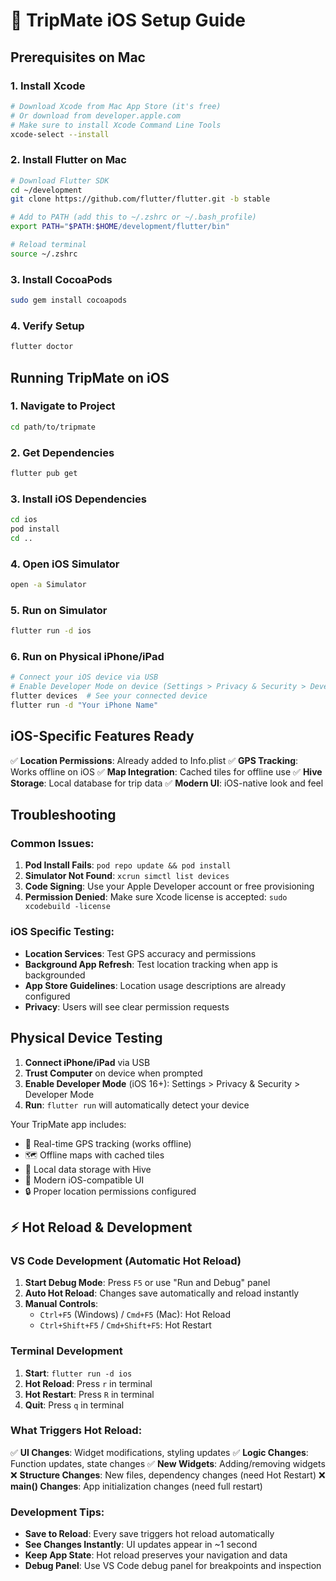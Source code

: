 # 🍎 TripMate iOS Setup Guide

## Prerequisites on Mac

### 1. Install Xcode
```bash
# Download Xcode from Mac App Store (it's free)
# Or download from developer.apple.com
# Make sure to install Xcode Command Line Tools
xcode-select --install
```

### 2. Install Flutter on Mac
```bash
# Download Flutter SDK
cd ~/development
git clone https://github.com/flutter/flutter.git -b stable

# Add to PATH (add this to ~/.zshrc or ~/.bash_profile)
export PATH="$PATH:$HOME/development/flutter/bin"

# Reload terminal
source ~/.zshrc
```

### 3. Install CocoaPods
```bash
sudo gem install cocoapods
```

### 4. Verify Setup
```bash
flutter doctor
```

## Running TripMate on iOS

### 1. Navigate to Project
```bash
cd path/to/tripmate
```

### 2. Get Dependencies
```bash
flutter pub get
```

### 3. Install iOS Dependencies
```bash
cd ios
pod install
cd ..
```

### 4. Open iOS Simulator
```bash
open -a Simulator
```

### 5. Run on Simulator
```bash
flutter run -d ios
```

### 6. Run on Physical iPhone/iPad
```bash
# Connect your iOS device via USB
# Enable Developer Mode on device (Settings > Privacy & Security > Developer Mode)
flutter devices  # See your connected device
flutter run -d "Your iPhone Name"
```

## iOS-Specific Features Ready

✅ **Location Permissions**: Already added to Info.plist
✅ **GPS Tracking**: Works offline on iOS
✅ **Map Integration**: Cached tiles for offline use
✅ **Hive Storage**: Local database for trip data
✅ **Modern UI**: iOS-native look and feel

## Troubleshooting

### Common Issues:
1. **Pod Install Fails**: `pod repo update && pod install`
2. **Simulator Not Found**: `xcrun simctl list devices`
3. **Code Signing**: Use your Apple Developer account or free provisioning
4. **Permission Denied**: Make sure Xcode license is accepted: `sudo xcodebuild -license`

### iOS Specific Testing:
- **Location Services**: Test GPS accuracy and permissions
- **Background App Refresh**: Test location tracking when app is backgrounded
- **App Store Guidelines**: Location usage descriptions are already configured
- **Privacy**: Users will see clear permission requests

## Physical Device Testing

1. **Connect iPhone/iPad** via USB
2. **Trust Computer** on device when prompted
3. **Enable Developer Mode** (iOS 16+): Settings > Privacy & Security > Developer Mode
4. **Run**: `flutter run` will automatically detect your device

Your TripMate app includes:
- 📍 Real-time GPS tracking (works offline)
- 🗺️ Offline maps with cached tiles
- 💾 Local data storage with Hive
- 🎨 Modern iOS-compatible UI
- 🔒 Proper location permissions configured

## ⚡ Hot Reload & Development

### VS Code Development (Automatic Hot Reload)
1. **Start Debug Mode**: Press `F5` or use "Run and Debug" panel
2. **Auto Hot Reload**: Changes save automatically and reload instantly
3. **Manual Controls**: 
   - `Ctrl+F5` (Windows) / `Cmd+F5` (Mac): Hot Reload
   - `Ctrl+Shift+F5` / `Cmd+Shift+F5`: Hot Restart

### Terminal Development
1. **Start**: `flutter run -d ios`
2. **Hot Reload**: Press `r` in terminal
3. **Hot Restart**: Press `R` in terminal  
4. **Quit**: Press `q` in terminal

### What Triggers Hot Reload:
✅ **UI Changes**: Widget modifications, styling updates
✅ **Logic Changes**: Function updates, state changes
✅ **New Widgets**: Adding/removing widgets
❌ **Structure Changes**: New files, dependency changes (need Hot Restart)
❌ **main() Changes**: App initialization changes (need full restart)

### Development Tips:
- **Save to Reload**: Every save triggers hot reload automatically
- **See Changes Instantly**: UI updates appear in ~1 second
- **Keep App State**: Hot reload preserves your navigation and data
- **Debug Panel**: Use VS Code debug panel for breakpoints and inspection
